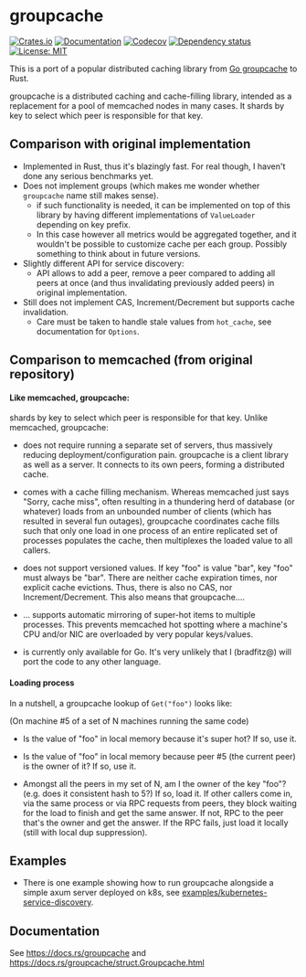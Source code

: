 # groupcache
[![Crates.io](https://img.shields.io/crates/v/groupcache.svg)](https://crates.io/crates/groupcache)
[![Documentation](https://docs.rs/groupcache/badge.svg)](https://docs.rs/groupcache)
[![Codecov](https://codecov.io/gh/petroniuss/groupcache/main/graph/badge.svg)](https://codecov.io/gh/petroniuss/groupcache)
[![Dependency status](https://deps.rs/repo/github/petroniuss/groupcache/status.svg)](https://deps.rs/repo/github/petroniuss/groupcache)
[![License: MIT](https://img.shields.io/badge/License-MIT-blue.svg)](https://opensource.org/licenses/MIT)

This is a port of a popular distributed caching library from [Go groupcache](https://github.com/golang/groupcache) to Rust. 

groupcache is a distributed caching and cache-filling library, intended as a replacement for a pool of memcached nodes in many cases. It shards by key to select which peer is responsible for that key.

## Comparison with original implementation
- Implemented in Rust, thus it's blazingly fast. For real though, I haven't done any serious benchmarks yet.
- Does not implement groups (which makes me wonder whether `groupcache` name still makes sense).
  - if such functionality is needed, it can be implemented on top of this library by having different implementations of `ValueLoader` depending on key prefix.
  - In this case however all metrics would be aggregated together, and it wouldn't be possible to customize cache per each group. Possibly something to think about in future versions.
- Slightly different API for service discovery:
  - API allows to add a peer, remove a peer compared to adding all peers at once (and thus invalidating previously added peers) in original implementation.
- Still does not implement CAS, Increment/Decrement but supports cache invalidation.
  - Care must be taken to handle stale values from `hot_cache`, see documentation for `Options`.

## Comparison to memcached (from original repository)

#### Like memcached, groupcache:
shards by key to select which peer is responsible for that key. Unlike memcached, groupcache:
- does not require running a separate set of servers, thus massively reducing deployment/configuration pain. groupcache is a client library as well as a server. It connects to its own peers, forming a distributed cache.

- comes with a cache filling mechanism. Whereas memcached just says "Sorry, cache miss", often resulting in a thundering herd of database (or whatever) loads from an unbounded number of clients (which has resulted in several fun outages), groupcache coordinates cache fills such that only one load in one process of an entire replicated set of processes populates the cache, then multiplexes the loaded value to all callers.

- does not support versioned values. If key "foo" is value "bar", key "foo" must always be "bar". There are neither cache expiration times, nor explicit cache evictions. Thus, there is also no CAS, nor Increment/Decrement. This also means that groupcache....

- ... supports automatic mirroring of super-hot items to multiple processes. This prevents memcached hot spotting where a machine's CPU and/or NIC are overloaded by very popular keys/values.

- is currently only available for Go. It's very unlikely that I (bradfitz@) will port the code to any other language.

#### Loading process
In a nutshell, a groupcache lookup of `Get("foo")` looks like:

(On machine #5 of a set of N machines running the same code)

- Is the value of "foo" in local memory because it's super hot? If so, use it.

- Is the value of "foo" in local memory because peer #5 (the current peer) is the owner of it? If so, use it.

- Amongst all the peers in my set of N, am I the owner of the key "foo"? (e.g. does it consistent hash to 5?) If so, load it. If other callers come in, via the same process or via RPC requests from peers, they block waiting for the load to finish and get the same answer. If not, RPC to the peer that's the owner and get the answer. If the RPC fails, just load it locally (still with local dup suppression).

## Examples
 - There is one example showing how to run groupcache alongside a simple axum server deployed on k8s, see [examples/kubernetes-service-discovery](examples/kubernetes-service-discovery).

## Documentation
See <https://docs.rs/groupcache> and <https://docs.rs/groupcache/struct.Groupcache.html>


